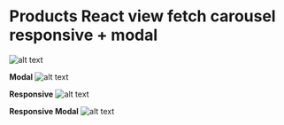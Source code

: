# Products React view fetch **carousel** responsive + modal
![alt text](http://beautyhub.pro/design/okay_shop/react/view.png?v=3&s=500)

**Modal**
![alt text](http://beautyhub.pro/design/okay_shop/react/view-modal.png?v=3&s=500)

**Responsive**
![alt text](http://beautyhub.pro/design/okay_shop/react/responsive.png?v=3&s=500)

**Responsive Modal**
![alt text](http://beautyhub.pro/design/okay_shop/react/responsive-modal.png?v=3&s=500)
